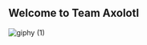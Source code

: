 ## Welcome to Team Axolotl

![giphy (1)](https://user-images.githubusercontent.com/78974681/159978342-749de110-8c58-4261-b31f-93310b0faa14.gif)
